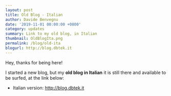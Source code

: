 ```yaml
---
layout: post
title: Old Blog - Italian
author: Davide Benvegnu
date: '2019-11-01 00:00:00 +0800'
category: updates
summary: Link to my old blog, in Italian 
thumbnail: OldBlogIta.png
permalink: /blog/old-ita
blogurl: http://blog.dbtek.it
---
```


Hey, thanks for being here!

I started a new blog, but my __old blog in Italian__ it is still there and available to be surfed, at the link below:

- Italian version: <http://blog.dbtek.it>
